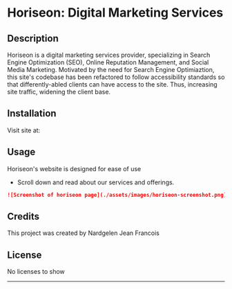 # Horiseon: Digital Marketing Services

## Description

Horiseon is a digital marketing services provider, specializing in Search Engine Optimization (SEO), Online Reputation Management, and Social Media Marketing. Motivated by the need for Search Engine Optimiaztion, this site's codebase has been refactored to follow accessibility standards so that differently-abled clients can have access to the site. Thus, increasing site traffic, widening the client base.

## Installation

Visit site at: <URL HERE>

## Usage

Horiseon's website is designed for ease of use

- Scroll down and read about our services and offerings.

```md
![Screenshot of horiseon page](./assets/images/horiseon-screenshot.png)
```

## Credits

This project was created by Nardgelen Jean Francois

## License

No licenses to show

---


